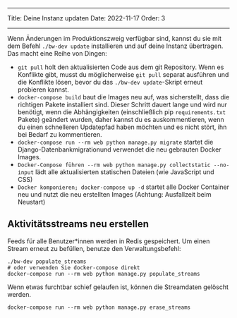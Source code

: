 - - -
Title: Deine Instanz updaten
Date: 2022-11-17
Order: 3
- - -

Wenn Änderungen im Produktionszweig verfügbar sind, kannst du sie mit dem Befehl `./bw-dev update` installieren und auf deine Instanz übertragen. Das macht eine Reihe von Dingen:

- `git pull` holt den aktualisierten Code aus dem git Repository. Wenn es Konflikte gibt, musst du möglicherweise `git pull` separat ausführen und die Konflikte lösen, bevor du das `./bw-dev update`-Skript erneut probieren kannst.
- `docker-compose build` baut die Images neu auf, was sicherstellt, dass die richtigen Pakete installiert sind. Dieser Schritt dauert lange und wird nur benötigt, wenn die Abhängigkeiten (einschließlich pip `requirements.txt` Pakete) geändert wurden, daher kannst du es auskommentieren, wenn du einen schnelleren Updatepfad haben möchten und es nicht stört, ihn bei Bedarf zu kommentieren.
- `docker-compose run --rm web python manage.py migrate` startet die Django-Datenbankmigrationund verwendet die neu gebrauten Docker Images.
- `Docker-Compose führen --rm web python manage.py collectstatic --no-input` lädt alle aktualisierten statischen Dateien (wie JavaScript und CSS)
- `Docker komponieren; docker-compose up -d` startet alle Docker Container neu und nutzt die neu erstellten Images (Achtung: Ausfallzeit beim Neustart)

## Aktivitätsstreams neu erstellen

Feeds für alle Benutzer*innen werden in Redis gespeichert. Um einen Stream erneut zu befüllen, benutze den Verwaltungsbefehl:

``` { .sh }
./bw-dev populate_streams
# oder verwenden Sie docker-compose direkt
docker-compose run --rm web python manage.py populate_streams
```

Wenn etwas furchtbar schief gelaufen ist, können die Streamdaten gelöscht werden.

``` { .sh }
docker-compose run --rm web python manage.py erase_streams
```
